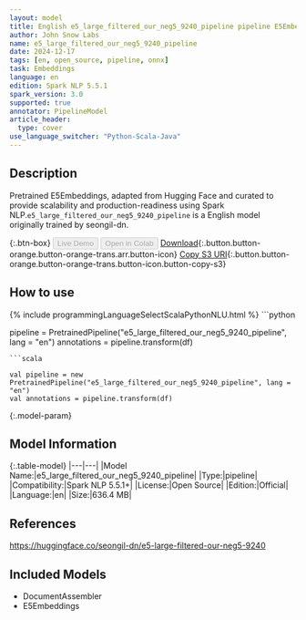 ```yaml
---
layout: model
title: English e5_large_filtered_our_neg5_9240_pipeline pipeline E5Embeddings from seongil-dn
author: John Snow Labs
name: e5_large_filtered_our_neg5_9240_pipeline
date: 2024-12-17
tags: [en, open_source, pipeline, onnx]
task: Embeddings
language: en
edition: Spark NLP 5.5.1
spark_version: 3.0
supported: true
annotator: PipelineModel
article_header:
  type: cover
use_language_switcher: "Python-Scala-Java"
---
```


## Description

Pretrained E5Embeddings, adapted from Hugging Face and curated to provide scalability and production-readiness using Spark NLP.`e5_large_filtered_our_neg5_9240_pipeline` is a English model originally trained by seongil-dn.

{:.btn-box}
<button class="button button-orange" disabled>Live Demo</button>
<button class="button button-orange" disabled>Open in Colab</button>
[Download](https://s3.amazonaws.com/auxdata.johnsnowlabs.com/public/models/e5_large_filtered_our_neg5_9240_pipeline_en_5.5.1_3.0_1734398685653.zip){:.button.button-orange.button-orange-trans.arr.button-icon}
[Copy S3 URI](s3://auxdata.johnsnowlabs.com/public/models/e5_large_filtered_our_neg5_9240_pipeline_en_5.5.1_3.0_1734398685653.zip){:.button.button-orange.button-orange-trans.button-icon.button-copy-s3}

## How to use



<div class="tabs-box" markdown="1">
{% include programmingLanguageSelectScalaPythonNLU.html %}
```python

pipeline = PretrainedPipeline("e5_large_filtered_our_neg5_9240_pipeline", lang = "en")
annotations =  pipeline.transform(df)   

```
```scala

val pipeline = new PretrainedPipeline("e5_large_filtered_our_neg5_9240_pipeline", lang = "en")
val annotations = pipeline.transform(df)

```
</div>

{:.model-param}
## Model Information

{:.table-model}
|---|---|
|Model Name:|e5_large_filtered_our_neg5_9240_pipeline|
|Type:|pipeline|
|Compatibility:|Spark NLP 5.5.1+|
|License:|Open Source|
|Edition:|Official|
|Language:|en|
|Size:|636.4 MB|

## References

https://huggingface.co/seongil-dn/e5-large-filtered-our-neg5-9240

## Included Models

- DocumentAssembler
- E5Embeddings